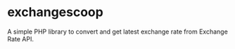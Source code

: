 # exchangescoop
A simple PHP library to convert and get latest exchange rate from Exchange Rate API.
